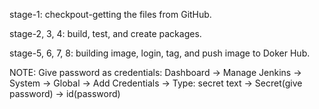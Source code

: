 stage-1:
checkpout-getting the files from GitHub.

stage-2, 3, 4:
build, test, and create packages.

stage-5, 6, 7, 8:
building image, login, tag, and push image to Doker Hub.

NOTE:
Give password as credentials: Dashboard -> Manage Jenkins -> System -> Global -> Add Credentials -> Type: secret text -> Secret(give password) -> id(password)
